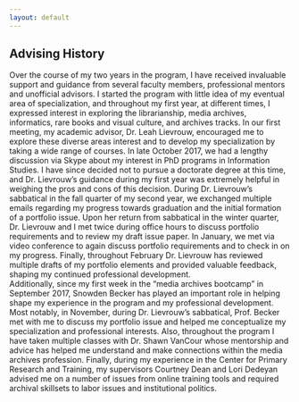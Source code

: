 ```yaml
---
layout: default
---
```


## Advising History

Over the course of my two years in the program, I have received invaluable support and guidance from several faculty members, professional mentors and unofficial advisors. I started the program with little idea of my eventual area of specialization, and throughout my first year, at different times, I expressed interest in exploring the librarianship, media archives, informatics, rare books and visual culture, and archives tracks. In our first meeting, my academic advisor, Dr. Leah Lievrouw, encouraged me to explore these diverse areas interest and to develop my specialization by taking a wide range of courses. In late October 2017, we had a lengthy discussion via Skype about my interest in PhD programs in Information Studies. I have since decided not to pursue a doctorate degree at this time, and Dr. Lievrouw’s guidance during my first year was extremely helpful in weighing the pros and cons of this decision. 
During Dr. Lievrouw’s sabbatical in the fall quarter of my second year, we exchanged multiple emails regarding my progress towards graduation and the initial formation of a portfolio issue. Upon her return from sabbatical in the winter quarter, Dr. Lievrouw and I met twice during office hours to discuss portfolio requirements and to review my draft issue paper. In January, we met via video conference to again discuss portfolio requirements and to check in on my progress. Finally, throughout February Dr. Lievrouw has reviewed multiple drafts of my portfolio elements and provided valuable feedback, shaping my continued professional development.   
Additionally, since my first week in the “media archives bootcamp” in September 2017, Snowden Becker has played an important role in helping shape my experience in the program and my professional development. Most notably, in November, during Dr. Lievrouw’s sabbatical, Prof. Becker met with me to discuss my portfolio issue and helped me conceptualize my specialization and professional interests. Also, throughout the program I have taken multiple classes with Dr. Shawn VanCour whose mentorship and advice has helped me understand and make connections within the media archives profession.  Finally, during my experience in the Center for Primary Research and Training, my supervisors Courtney Dean and Lori Dedeyan advised me on a number of issues from online training tools and required archival skillsets to labor issues and institutional politics.  
